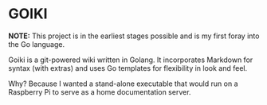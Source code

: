 GOIKI
=====

**NOTE:** This project is in the earliest stages possible and is my first foray into the Go language.

Goiki is a git-powered wiki written in Golang. It incorporates Markdown for syntax (with extras) and uses Go templates for flexibility in look and feel.

Why? Because I wanted a stand-alone executable that would run on a Raspberry Pi to serve as a home documentation server. 